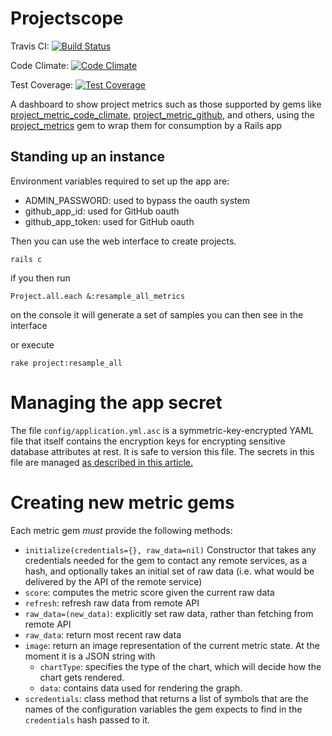 # Projectscope

Travis CI: [![Build Status](https://travis-ci.org/an-ju/projectscope.svg?branch=develop)](https://travis-ci.org/an-ju/projectscope)

Code Climate: [![Code Climate](https://codeclimate.com/github/an-ju/projectscope/badges/gpa.svg)](https://codeclimate.com/github/an-ju/projectscope)

Test Coverage: [![Test Coverage](https://codeclimate.com/github/an-ju/projectscope/badges/coverage.svg)](https://codeclimate.com/github/an-ju/projectscope/coverage)

A dashboard to show project metrics such as those supported by gems like
[project_metric_code_climate](https://github.com/an-ju/project_metric_code_climate),
[project_metric_github](https://github.com/an-ju/project_metric_github),
and others, using the [project_metrics](https://github.com/an-ju/project_metrics) gem to wrap
them for consumption by a Rails app

Standing up an instance
-----------------------

Environment variables required to set up the app are:
- ADMIN_PASSWORD: used to bypass the oauth system
- github_app_id: used for GitHub oauth
- github_app_token: used for GitHub oauth

Then you can use the web interface to create projects.


```rails c```


if you then run

```Project.all.each &:resample_all_metrics```

on the console it will generate a set of samples you can then see in the interface

or execute

```rake project:resample_all```

# Managing the app secret

The file `config/application.yml.asc` is a symmetric-key-encrypted YAML
file that itself contains the encryption keys for encrypting sensitive
database attributes at rest.  It is safe to version this file.  The secrets
in this file are managed [as described in this article.](http://saasbook.blogspot.com/2016/08/keeping-secrets.html)

# Creating new metric gems

Each metric gem *must* provide the following methods:

* `initialize(credentials={}, raw_data=nil)` Constructor that takes any credentials needed for the gem to contact any remote services, as a hash, and optionally takes an initial set of raw data (i.e. what would be delivered by the API of the remote service)
* `score`: computes the metric score given the current raw data
* `refresh`: refresh raw data from remote API
* `raw_data=(new_data)`: explicitly set raw data, rather than fetching from remote API
* `raw_data`: return most recent raw data
* `image`: return an image representation of the current metric state. At the moment it is a JSON string with
    * `chartType`: specifies the type of the chart, which will decide how the chart gets rendered.
    * `data`: contains data used for rendering the graph.
* `scredentials`: class method that returns a list of symbols that are the names of the configuration variables the gem expects to find in the `credentials` hash passed to it.
